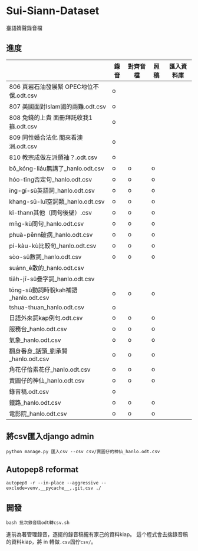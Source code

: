 # Sui-Siann-Dataset
臺語媠聲錄音檔 

## 進度
|  | 錄音                             | 對齊音檔 | 照稿 | 匯入資料庫 |  
|--------------------------------|------|----|-------|--| 
| 806 頁岩石油發展緊  OPEC地位不保.odt.csv  | o    |    |       |  | 
| 807 美國面對Islam國的兩難.odt.csv      | o    |    |       |  | 
| 808 免錢的上貴 面冊拜託收我1箍.odt.csv     | o    |    |       |  | 
| 809 同性婚合法化 閣來看澳洲.odt.csv       | o    |    |       |  | 
| 810 教宗成做左派領袖？.odt.csv          | o    |    |       |  | 
| bô_kóng-liáu無講了_hanlo.odt.csv  | o    | o  | o     |  | 
| hóo-tīng否定句_hanlo.odt.csv      | o    | o  | o     |  | 
| ing-gí-sû英語詞_hanlo.odt.csv     | o    | o  | o     |  | 
| khang-sû-luī空詞類_hanlo.odt.csv  | o    | o  | o     |  | 
| kî-thann其他（問句後壁）.csv           | o    | o  | o     |  | 
| mn̄g-kù問句_hanlo.odt.csv        | o    | o  | o     |  | 
| phuà-pēnn破病_hanlo.odt.csv      | o    | o  | o     |  | 
| pí-kàu-kù比較句_hanlo.odt.csv     | o    | o  | o     |  | 
| sòo-sû數詞_hanlo.odt.csv         | o    | o  | o     |  | 
| suánn_ê散的_hanlo.odt.csv        |      |    |       |  | 
| tia̍h-jī-sû疊字詞_hanlo.odt.csv   |      |    |       |  | 
| tōng-sû動詞時貌kah補語_hanlo.odt.csv | o    | o  | o     |  | 
| tshua-thuan_hanlo.odt.csv      | o    |    |       |  | 
| 日語外來詞kap例句.odt.csv             | o    | o  | o     |  | 
| 服務台_hanlo.odt.csv              | o    | o  | o     |  | 
| 氣象_hanlo.odt.csv               | o    | o  | o     |  | 
| 翻身番身_話頭_劉承賢_hanlo.odt.csv      | o    | o  | o     |  | 
| 角花仔佮素花仔_hanlo.odt.csv          | o    | o  | o     |  | 
| 賣圓仔的神仙_hanlo.odt.csv           | o    | o  | o     |  | 
| 錄音稿.odt.csv                    | o      |    |       |  | 
| 鐵路_hanlo.odt.csv               | o    | o  | o     |  | 
| 電影院_hanlo.odt.csv              | o    | o  | o     |  | 


## 將csv匯入django admin
```
python manage.py 匯入csv --csv csv/賣圓仔的神仙_hanlo.odt.csv
```

## Autopep8 reformat
```
autopep8 -r --in-place --aggressive --exclude=venv,__pycache__,.git,csv ./
```

## 開發
```
bash 批次錄音稿odt轉csv.sh 
```
進前為著管理錄音，逐擺的錄音稿攏有家己的資料kiap。
這个程式會去揣錄音稿的資料kiap，將 in 轉做`.csv`囥佇`csv/`。
